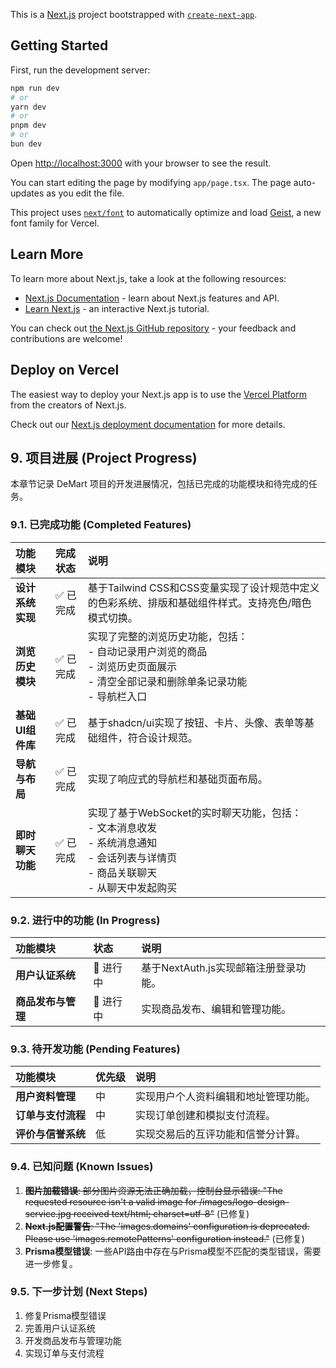 This is a [Next.js](https://nextjs.org) project bootstrapped with [`create-next-app`](https://nextjs.org/docs/app/api-reference/cli/create-next-app).

## Getting Started

First, run the development server:

```bash
npm run dev
# or
yarn dev
# or
pnpm dev
# or
bun dev
```

Open [http://localhost:3000](http://localhost:3000) with your browser to see the result.

You can start editing the page by modifying `app/page.tsx`. The page auto-updates as you edit the file.

This project uses [`next/font`](https://nextjs.org/docs/app/building-your-application/optimizing/fonts) to automatically optimize and load [Geist](https://vercel.com/font), a new font family for Vercel.

## Learn More

To learn more about Next.js, take a look at the following resources:

- [Next.js Documentation](https://nextjs.org/docs) - learn about Next.js features and API.
- [Learn Next.js](https://nextjs.org/learn) - an interactive Next.js tutorial.

You can check out [the Next.js GitHub repository](https://github.com/vercel/next.js) - your feedback and contributions are welcome!

## Deploy on Vercel

The easiest way to deploy your Next.js app is to use the [Vercel Platform](https://vercel.com/new?utm_medium=default-template&filter=next.js&utm_source=create-next-app&utm_campaign=create-next-app-readme) from the creators of Next.js.

Check out our [Next.js deployment documentation](https://nextjs.org/docs/app/building-your-application/deploying) for more details.
## 9. 项目进展 (Project Progress)

本章节记录 DeMart 项目的开发进展情况，包括已完成的功能模块和待完成的任务。

### 9.1. 已完成功能 (Completed Features)

| 功能模块 | 完成状态 | 说明 |
| :--- | :--- | :--- |
| **设计系统实现** | ✅ 已完成 | 基于Tailwind CSS和CSS变量实现了设计规范中定义的色彩系统、排版和基础组件样式。支持亮色/暗色模式切换。 |
| **浏览历史模块** | ✅ 已完成 | 实现了完整的浏览历史功能，包括：<br>- 自动记录用户浏览的商品<br>- 浏览历史页面展示<br>- 清空全部记录和删除单条记录功能<br>- 导航栏入口 |
| **基础UI组件库** | ✅ 已完成 | 基于shadcn/ui实现了按钮、卡片、头像、表单等基础组件，符合设计规范。 |
| **导航与布局** | ✅ 已完成 | 实现了响应式的导航栏和基础页面布局。 |
| **即时聊天功能** | ✅ 已完成 | 实现了基于WebSocket的实时聊天功能，包括：<br>- 文本消息收发<br>- 系统消息通知<br>- 会话列表与详情页<br>- 商品关联聊天<br>- 从聊天中发起购买 |

### 9.2. 进行中的功能 (In Progress)

| 功能模块 | 状态 | 说明 |
| :--- | :--- | :--- |
| **用户认证系统** | 🔄 进行中 | 基于NextAuth.js实现邮箱注册登录功能。 |
| **商品发布与管理** | 🔄 进行中 | 实现商品发布、编辑和管理功能。 |

### 9.3. 待开发功能 (Pending Features)

| 功能模块 | 优先级 | 说明 |
| :--- | :--- | :--- |
| **用户资料管理** | 中 | 实现用户个人资料编辑和地址管理功能。 |
| **订单与支付流程** | 中 | 实现订单创建和模拟支付流程。 |
| **评价与信誉系统** | 低 | 实现交易后的互评功能和信誉分计算。 |

### 9.4. 已知问题 (Known Issues)

1. ~~**图片加载错误**: 部分图片资源无法正确加载，控制台显示错误: "The requested resource isn't a valid image for /images/logo-design-service.jpg received text/html; charset=utf-8"~~ (已修复)
2. ~~**Next.js配置警告**: "The 'images.domains' configuration is deprecated. Please use 'images.remotePatterns' configuration instead."~~ (已修复)
3. **Prisma模型错误**: 一些API路由中存在与Prisma模型不匹配的类型错误，需要进一步修复。

### 9.5. 下一步计划 (Next Steps)

1. 修复Prisma模型错误
2. 完善用户认证系统
3. 开发商品发布与管理功能
4. 实现订单与支付流程